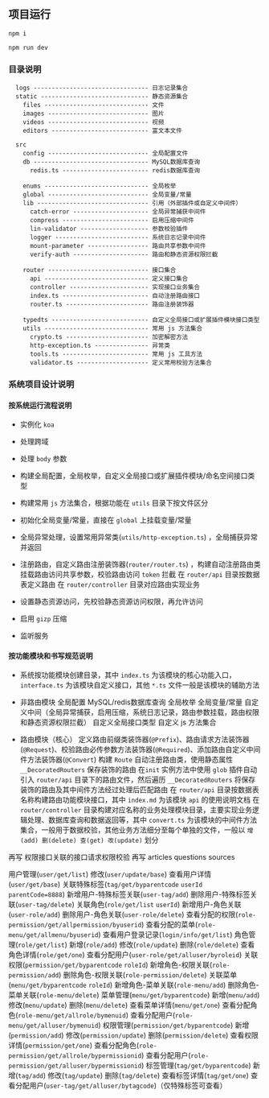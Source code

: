 ## 项目运行

`npm i`

`npm run dev`


### 目录说明

```
  logs -------------------------------- 日志记录集合
  static ------------------------------ 静态资源集合
    files ----------------------------- 文件
    images ---------------------------- 图片
    videos ---------------------------- 视频
    editors --------------------------- 富文本文件

  src
    config ---------------------------- 全局配置文件
    db -------------------------------- MySQL数据库查询
      redis.ts ------------------------ redis数据库查询

    enums ----------------------------- 全局枚举
    global ---------------------------- 全局变量/常量
    lib ------------------------------- 引用（外部插件或自定义中间件）
      catch-error --------------------- 全局异常捕获中间件
      compress ------------------------ 启用压缩中间件
      lin-validator ------------------- 参数校验插件
      logger -------------------------- 系统日志记录中间件
      mount-parameter ----------------- 路由共享参数中间件
      verify-auth --------------------- 路由和静态资源权限拦截

    router ---------------------------- 接口集合
      api ----------------------------- 定义接口集合
      controller ---------------------- 实现接口业务集合
      index.ts ------------------------ 自动注册路由接口
      router.ts ----------------------- 路由注册装饰器

    typedts --------------------------- 自定义全局接口或扩展插件模块接口类型
    utils ----------------------------- 常用 js 方法集合
      crypto.ts ----------------------- 加密解密方法
      http-exception.ts --------------- 异常类
      tools.ts ------------------------ 常用 js 工具方法
      validator.ts -------------------- 定义常用校验方法集合
```

### 系统项目设计说明

#### 按系统运行流程说明

  - 实例化 `koa`

  - 处理跨域

  - 处理 `body` 参数

  - 构建全局配置，全局枚举，自定义全局接口或扩展插件模块/命名空间接口类型

  - 构建常用 `js` 方法集合，根据功能在 `utils` 目录下按文件区分

  - 初始化全局变量/常量，直接在 `global` 上挂载变量/常量

  - 全局异常处理，设置常用异常类(`utils/http-exception.ts`) ，全局捕获异常并返回

  - 注册路由，自定义路由注册装饰器(`router/router.ts`) ，构建自动注册路由类
    挂载路由访问共享参数，校验路由访问 `token` 拦截
    在 `router/api` 目录按数据表定义路由
    在 `router/controller` 目录对应路由实现业务

  - 设置静态资源访问，先校验静态资源访问权限，再允许访问

  - 启用 `gizp` 压缩

  - 监听服务

#### 按功能模块和书写规范说明

  - 系统按功能模块创建目录，其中 `index.ts` 为该模块的核心功能入口，`interface.ts` 为该模块自定义接口，其他 `*.ts` 文件一般是该模块的辅助方法

  - 非路由模块
    全局配置
    MySQL/redis数据库查询
    全局枚举
    全局变量/常量
    自定义中间（全局异常捕获，启用压缩，系统日志记录，路由参数挂载，路由权限和静态资源权限拦截）
    自定义全局接口类型
    自定义 js 方法集合

  - 路由模块（核心）
    定义路由前缀类装饰器(`@Prefix`)、路由请求方法装饰器(`@Request`)、校验路由必传参数方法装饰器(`@Required`)、添加路由自定义中间件方法装饰器(`@Convert`)
    构建 `Route` 自动注册路由类，使用静态属性 `__DecoratedRouters` 保存装饰的路由
    在`init` 实例方法中使用 `glob` 插件自动引入 `router/api` 目录下的路由文件，然后遍历 `__DecoratedRouters` 将保存装饰的路由及其中间件方法经过处理后匹配路由
    在 `router/api` 目录按数据表名称构建路由功能模块接口，其中 `index.md` 为该模块 `api` 的使用说明文档
    在 `router/controller` 目录构建对应名称的业务处理模块目录，主要实现业务逻辑处理、数据库查询和数据返回等，其中 `convert.ts` 为该模块的中间件方法集合，一般用于数据校验，其他业务方法细分至每个单独的文件，一般以 `增(add) 删(delete) 查(get) 改(update)` 划分


<!-- 先写 users-roles users-tags -->
<!-- 再优化 permission roles tags 列表获取 -->
<!-- 再设计 menus roles-menus -->
<!-- 再写 users login-info -->
<!-- 再写 likes collections -->
<!-- 再写 comments-first comments-second -->
再写 权限接口关联的接口请求权限校验
再写 articles questions sources

用户管理(`user/get/list`)
    修改(`user/update/base`)
    查看用户详情(`user/get/base`)
    关联特殊标签(`tag/get/byparentcode` `userId parentCode=8888`)
        新增用户-特殊标签关联(`user-tag/add`)
        删除用户-特殊标签关联(`user-tag/delete`)
    关联角色(`role/get/list` `userId`)
        新增用户-角色关联(`user-role/add`)
        删除用户-角色关联(`user-role/delete`)
    查看分配的权限(`role-permission/get/allpermission/byuserid`)
    查看分配的菜单(`role-menu/get/allmenu/byuserid`)
    查看用户登录记录(`login/info/get/list`)
角色管理(`role/get/list`)
    新增(`role/add`)
    修改(`role/update`)
    删除(`role/delete`)
    查看角色详情(`role/get/one`)
    查看分配用户(`user-role/get/alluser/byroleid`)
    关联权限(`permission/get/byparentcode` `roleId`)
        新增角色-权限关联(`role-permission/add`)
        删除角色-权限关联(`role-permission/delete`)
    关联菜单(`menu/get/byparentcode` `roleId`)
        新增角色-菜单关联(`role-menu/add`)
        删除角色-菜单关联(`role-menu/delete`)
菜单管理(`menu/get/byparentcode`)
    新增(`menu/add`)
    修改(`menu/update`)
    删除(`menu/delete`)
    查看菜单详情(`menu/get/one`)
    查看分配角色(`role-menu/get/allrole/bymenuid`)
    查看分配用户(`role-menu/get/alluser/bymenuid`)
权限管理(`permission/get/byparentcode`)
    新增(`permission/add`)
    修改(`permission/update`)
    删除(`permission/delete`)
    查看权限详情(`permission/get/one`)
    查看分配角色(`role-permission/get/allrole/bypermissionid`)
    查看分配用户(`role-permission/get/alluser/bypermissionid`)
标签管理(`tag/get/byparentcode`)
    新增(`tag/add`)
    修改(`tag/update`)
    删除(`tag/delete`)
    查看标签详情(`tag/get/one`)
    查看分配用户(`user-tag/get/alluser/bytagcode`)（仅特殊标签可查看）

    











